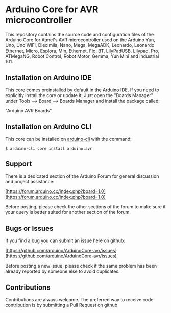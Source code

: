 # Arduino Core for AVR microcontroller

This repository contains the source code and configuration files of the Arduino Core for Atmel's AVR microcontroller used on the Arduino Yún, Uno, Uno WiFi, Diecimila, Nano, Mega, MegaADK, Leonardo, Leonardo Ethernet, Micro, Esplora, Min, Ethernet, Fio, BT, LilyPadUSB, Lilypad, Pro, ATMegaNG, Robot Control, Robot Motor, Gemma, Yún Mini and Industrial 101.

## Installation on Arduino IDE
This core comes preinstalled by default in the Arduino IDE. If you need to explicitly install the core or update it, Just open the "Boards Manager" under Tools --> Board --> Boards Manager and install the package called:

"Arduino AVR Boards"

## Installation on Arduino CLI

This core can be installed on [arduino-cli](https://arduino.github.io/arduino-cli/latest/) with the command:

	$ arduino-cli core install arduino:avr
	
## Support
There is a dedicated section of the Arduino Forum for general discussion and project assistance:

[https://forum.arduino.cc/index.php?board=1.0](https://forum.arduino.cc/index.php?board=1.0) 

Before posting, please check the other sections of the forum to make sure if your query is better suited for another section of the forum.

## Bugs or Issues
If you find a bug you can submit an issue here on github:

[https://github.com/arduino/ArduinoCore-avr/issues](https://github.com/arduino/ArduinoCore-avr/issues) 

Before posting a new issue, please check if the same problem has been already reported by someone else to avoid duplicates.

## Contributions

Contributions are always welcome. The preferred way to receive code contribution is by submitting a Pull Request on github
